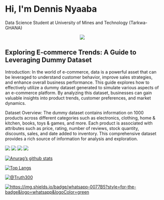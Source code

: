 # Hi, I'm Dennis Nyaaba
Data Science Student at University of Mines and Technology (Tarkwa-GHANA)

<p align="center">
    <!--     You can add your logo in the _src_ below -->
    <img src="https://www.amug.com/wp-content/uploads/2016/09/you-logo-here-300x106.png" />
</p>



## Exploring E-commerce Trends: A Guide to Leveraging Dummy Dataset

Introduction:
In the world of e-commerce, data is a powerful asset that can be leveraged to understand customer behavior, improve sales strategies, and enhance overall business performance. This guide explores how to effectively utilize a dummy dataset generated to simulate various aspects of an e-commerce platform. By analyzing this dataset, businesses can gain valuable insights into product trends, customer preferences, and market dynamics.

Dataset Overview:
The dummy dataset contains information on 1000 products across different categories such as electronics, clothing, home & kitchen, books, toys & games, and more. Each product is associated with attributes such as price, rating, number of reviews, stock quantity, discounts, sales, and date added to inventory. This comprehensive dataset provides a rich source of information for analysis and exploration.


![](https://img.shields.io/badge/Code-Python-informational?style=flat&logo=python&color=yellow)
![](https://img.shields.io/badge/Code-MySQL-informational?style=flat&logo=MySQL&color=61DAFB)
![](https://img.shields.io/badge/Code-Pandas-informational?style=flat&logo=pandas&color=white)
![](https://img.shields.io/badge/Code-JupyterNotebook-informational?style=flat&logo=Jupyternotebook&color=orange)




[![Anurag’s github stats](https://github-readme-stats.vercel.app/api?username=Truth300)](https://github.com/Truth300)

[![Top Langs](https://github-readme-stats.vercel.app/api/top-langs/?username=Truth300&layout=compact)](https://github.com/Truth300)

<p align="left">
<!--     Add your own socials inside "href" -->
<a href="https://twitter.com/@Truth300" target="blank"><img align="center" src="https://img.shields.io/badge/X-000000?style=for-the-badge&logo=x&logoColor=white" alt="@Truth300" /></a>
</p>
<p align="left">
<a href="https://www.whatsapp.com/in/wa.me/+233594948955-%E5%B0%8F%E7%99%BD-0a958630/" target="blank"><img src="https://img.shields.io/badge/whatsapp-0077B5?style=for-the-badge&logo=whatsapp&logoColor=green" alt="https://img.shields.io/badge/whatsapp-0077B5?style=for-the-badge&logo=whatsapp&logoColor=green"  /></a>
</p>

